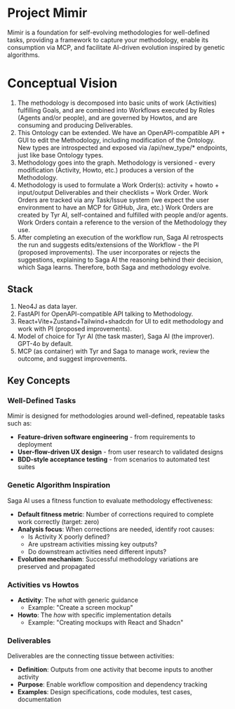 # Project Mimir
Mimir is a foundation for self-evolving methodologies for well-defined tasks, providing a framework to capture your methodology, enable its consumption via MCP, and facilitate AI-driven evolution inspired by genetic algorithms.

# Conceptual Vision
1. The methodology is decomposed into basic units of work (Activities) fulfilling Goals, and are combined into Workflows executed by Roles (Agents and/or people), and are governed by Howtos, and are consuming and producing Deliverables.
2. This Ontology can be extended. We have an OpenAPI-compatible API + GUI to edit the Methodology, including modification of the Ontology. New types are introspected and exposed via /api/new_type/* endpoints, just like base Ontology types.
3. Methodology goes into the graph. Methodology is versioned - every modification (Activity, Howto, etc.) produces a version of the Methodology.
4. Methodology is used to formulate a Work Order(s): activity + howto + input/output Deliverables and their checklists = Work Order. Work Orders are tracked via any Task/Issue system (we expect the user environment to have an MCP for GitHub, Jira, etc.) Work Orders are created by Tyr AI, self-contained and fulfilled with people and/or agents. Work Orders contain a reference to the version of the Methodology they use.
5. After completing an execution of the workflow run, Saga AI retrospects the run and suggests edits/extensions of the Workflow - the PI (proposed improvements). The user incorporates or rejects the suggestions, explaining to Saga AI the reasoning behind their decision, which Saga learns. Therefore, both Saga and methodology evolve.

## Stack

1. Neo4J as data layer.
2. FastAPI for OpenAPI-compatible API talking to Methodology.
3. React+Vite+Zustand+Tailwind+shadcdn for UI to edit methodology and work with PI (proposed improvements).
4. Model of choice for Tyr AI (the task master), Saga AI (the improver). GPT-4o by default.
5. MCP (as container) with Tyr and Saga to manage work, review the outcome, and suggest improvements.

## Key Concepts

### Well-Defined Tasks

Mimir is designed for methodologies around well-defined, repeatable tasks such as:

- **Feature-driven software engineering** - from requirements to deployment
- **User-flow-driven UX design** - from user research to validated designs
- **BDD-style acceptance testing** - from scenarios to automated test suites

### Genetic Algorithm Inspiration

Saga AI uses a fitness function to evaluate methodology effectiveness:

- **Default fitness metric**: Number of corrections required to complete work correctly (target: zero)
- **Analysis focus**: When corrections are needed, identify root causes:
  - Is Activity X poorly defined?
  - Are upstream activities missing key outputs?
  - Do downstream activities need different inputs?
- **Evolution mechanism**: Successful methodology variations are preserved and propagated

### Activities vs Howtos

- **Activity**: The *what* with generic guidance
  - Example: "Create a screen mockup"
- **Howto**: The *how* with specific implementation details
  - Example: "Creating mockups with React and Shadcn"

### Deliverables

Deliverables are the connecting tissue between activities:

- **Definition**: Outputs from one activity that become inputs to another activity
- **Purpose**: Enable workflow composition and dependency tracking
- **Examples**: Design specifications, code modules, test cases, documentation
